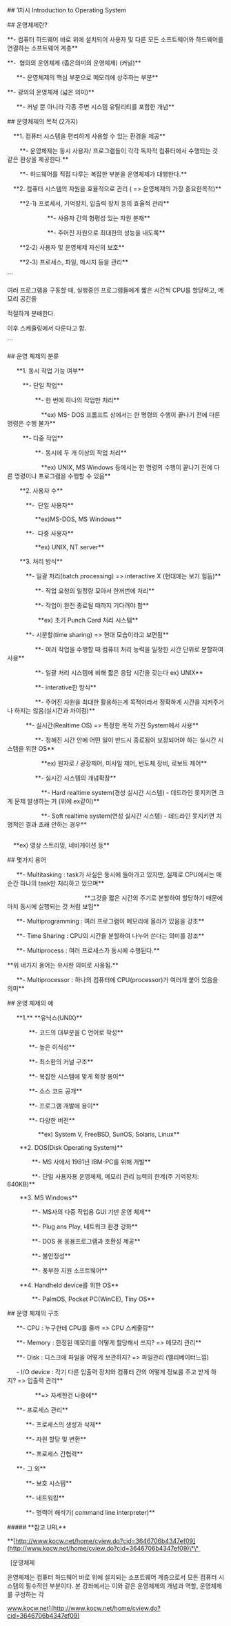 ﻿\## 1차시 Introduction to Operating System

\## 운영체제란?

\*\*\- 컴퓨터 하드웨어 바로 위에 설치되어 사용자 및 다른 모든 소프트웨어와 하드웨어를 연결하는 소프트웨어 계층\*\*

\*\*\-  협의의 운영체제 (좁은의미의 운영체제) (커널)\*\*

`   `\*\*- 운영체제의 핵심 부분으로 메모리에 상주하는 부분\*\*

\*\*\- 광의의 운영체제 (넓은 의미)\*\*

`   `\*\*- 커널 뿐 아니라 각종 주변 시스템 유틸리티를 포함한 개념\*\*

\## 운영체제의 목적 (2가지)

`  `\*\*1. 컴퓨터 시스템을 편리하게 사용할 수 있는 환경을 제공\*\*

`    `\*\*- 운영체제는 동시 사용자/ 프로그램들이 각각 독자적 컴퓨터에서 수행되는 것 같은 환상을 제공한다.\*\*

`    `\*\*- 하드웨어를 직접 다루는 복잡한 부분을 운영체제가 대행한다.\*\*

`  `\*\*2. 컴퓨터 시스템의 자원을 효율적으로 관리 ( => 운영체제의 가장 중요한목적)\*\*

`    `\*\*2-1) 프로세서, 기억장치, 입출력 장치 등의 효율적 관리\*\*

`             `\*\*- 사용자 간의 형평성 있는 자원 분재\*\*

`             `\*\*- 주어진 자원으로 최대한의 성능을 내도록\*\*

`    `\*\*2-2) 사용자 및 운영체제 자신의 보호\*\*

`    `\*\*2-3) 프로세스, 파일, 메시지 등을 관리\*\*

\```

여러 프로그램을 구동할 때, 실행중인 프로그램들에게 짧은 시간씩 CPU를 할당하고, 메모리 공간을

적절하게 분배한다. 

이후 스케줄링에서 다룬다고 함.

\```

\## 운영 체제의 분류

`   `\*\*1\. 동시 작업 가능 여부\*\*

`     `\*\*- 단일 작업\*\*

`         `\*\*- 한 번에 하나의 작업만 처리\*\*

`           `\*\*ex) MS- DOS 프롬프트 상에서는 한 명령의 수행이 끝나기 전에 다른 명령은 수행 불가\*\*

`     `\*\*- 다중 작업\*\*

`         `\*\*- 동시에 두 개 이상의 작업 처리\*\*

`           `\*\*ex) UNIX, MS Windows 등에서는 한 명령의 수행이 끝나기 전에 다른 명령이나 프로그램을 수행할 수 있음\*\*

`    `\*\*2. 사용자 수\*\*

`      `\*\*-  단일 사용자\*\*

`         `\*\*ex)MS-DOS, MS Windows\*\*

`      `\*\*-  다중 사용자\*\*

`         `\*\*ex) UNIX, NT server\*\*

`    `\*\*3. 처리 방식\*\*

`      `\*\*- 일괄 처리(batch processing) => interactive X (현대에는 보기 힘듬)\*\*

`         `\*\*- 작업 요청의 일정량 모아서 한꺼번에 처리\*\*

`         `\*\*- 작업이 완전 종료될 때까지 기다려야 함\*\*

`          `\*\*ex) 초기 Punch Card 처리 시스템\*\*

`      `\*\*- 시분할(time sharing) => 현대 모습이라고 보면됨\*\*

`         `\*\*- 여러 작업을 수행할 때 컴퓨터 처리 능력을 일정한 시간 단위로 분할하여 사용\*\*

`         `\*\*- 일괄 처리 시스템에 비해 짧은 응답 시간을 갖는다 ex) UNIX\*\*

`         `\*\*- interative한 방식\*\*

`         `\*\*- 주어진 자원을 최대한 활용하는게 목적이라서 정확하게 시간을 지켜주거나 하지는 않음(실시간과 차이점)\*\*

`      `\*\*- 실시간(Realtime OS) => 특정한 목적 가진 System에서 사용\*\*

`         `\*\*- 정해진 시간 안에 어떤 일이 반드시 종료됨이 보장되어야 하는 실시간 시스템을 위한 OS\*\*

`           `\*\*ex) 원자로 / 공장제어, 미사일 제어, 반도체 장비, 로보트 제어\*\*

`         `\*\*- 실시간 시스템의 개념확장\*\*

`           `\*\*- Hard realtime system(경성 실시간 시스템) - 데드라인 못지키면 크게 문제 발생하는 거 (위에 ex같이)\*\*

`           `\*\*- Soft realtime system(연성 실시간 시스템) - 데드라인 못지키면 치명적인 결과 초래 안하는 경우\*\*

`                                                                        `\*\*ex) 영상 스트리밍, 네비게이션 등\*\*

\## 몇가지 용어

`   `\*\*\- Multitasking : task가 사실은 동시에 돌아가고 있지만, 실제로 CPU에서는 매 순간 하나의 task만 처리하고 있으며\*\*

`                         `\*\*그것을 짧은 시간의 주기로 분할하여 할당하기 때문에 마치 동시에 실행되는 것 처럼 보임\*\*

`   `\*\*- Multiprogramming : 여러 프로그램이 메모리에 올라가 있음을 강조\*\*

`   `\*\*- Time Sharing : CPU의 시간을 분할하여 나누어 쓴다는 의미를 강조\*\*

`   `\*\*- Multiprocess : 여러 프로세스가 동시에 수행된다.\*\*

\*\*위 네가지 용어는 유사한 의미로 사용됨.\*\*

`   `\*\*- Multiprocessor : 하나의 컴퓨터에 CPU(processor)가 여러개 붙어 있음을 의미\*\*

\## 운영 체제의 예

`   `\*\*1.\*\* \*\*유닉스(UNIX)\*\*

`       `\*\*- 코드의 대부분을 C 언어로 작성\*\*

`       `\*\*- 높은 이식성\*\*

`       `\*\*- 최소한의 커널 구조\*\*

`       `\*\*- 복잡한 시스템에 맞게 확장 용이\*\*

`       `\*\*- 소스 코드 공개\*\*

`       `\*\*- 프로그램 개발에 용이\*\*

`       `\*\*- 다양한 버전\*\*

`          `\*\*ex) System V, FreeBSD, SunOS, Solaris, Linux\*\*

`    `\*\*2. DOS(Disk Operating System)\*\*

`        `\*\*- MS 사에서 1981년 IBM-PC를 위해 개발\*\*

`        `\*\*- 단일 사용자용 운영체제, 메모리 관리 능력의 한계(주 기억장치: 640KB)\*\*

`    `\*\*3. MS Windows\*\*

`        `\*\*- MS사의 다중 작업용 GUI 기반 운영 체제\*\*

`        `\*\*- Plug ans Play, 네트워크 환경 강화\*\*

`        `\*\*- DOS 용 응용프로그램과 호환성 제공\*\*

`        `\*\*- 불안정성\*\*

`        `\*\*- 풍부한 지원 소프트웨어\*\* 

`    `\*\*4. Handheld device를 위한 OS\*\*

`        `\*\*- PalmOS, Pocket PC(WinCE), Tiny OS\*\*

\## 운영 체제의 구조

`   `\*\*\- CPU : 누구한테 CPU를 줄까 => CPU 스케줄링\*\*

`   `\*\*- Memory : 한정된 메모리를 어떻게 할당해서 쓰지? => 메모리 관리\*\*

`   `\*\*- Disk : 디스크에 파일을 어떻게 보관하지? => 파일관리 (엘리베이터느낌)  

`   `- I/O device : 각기 다른 입출력 장치와 컴퓨터 간의 어떻게 정보를 주고 받게 하지? => 입출력 관리\*\*

`         `\*\*=> 자세한건 나중에\*\*

`   `\*\*- 프로세스 관리\*\*

`      `\*\*- 프로세스의 생성과 삭제\*\*

`      `\*\*- 자원 할당 및 변환\*\*

`      `\*\*- 프로세스 간협력\*\*

`   `\*\*- 그 외\*\*

`      `\*\*- 보호 시스템\*\*

`      `\*\*- 네트워킹\*\*

`      `\*\*- 명력어 해석기( command line interpreter)\*\*

\##### \*\*참고 URL\*\*

\*\*[http://www.kocw.net/home/cview.do?cid=3646706b4347ef09](http://www.kocw.net/home/cview.do?cid=3646706b4347ef09)\*\* 

` `[운영체제

운영체제는 컴퓨터 하드웨어 바로 위에 설치되는 소프트웨어 계층으로서 모든 컴퓨터 시스템의 필수적인 부분이다. 본 강좌에서는 이와 같은 운영체제의 개념과 역할, 운영체제를 구성하는 각

www.kocw.net](http://www.kocw.net/home/cview.do?cid=3646706b4347ef09)
